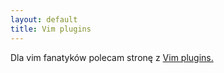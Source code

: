 ```yaml
---
layout: default
title: Vim plugins
---
```


Dla vim fanatyków polecam stronę z [Vim plugins.](http://www.catonmat.net/blog/vim-plugins-snipmate-vim/)

